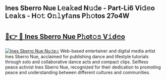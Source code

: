 ## Ines Sberro Nue L𝚎a𝚔ed N𝚞𝚍e - Part-Li6 Vi𝚍𝚎o L𝚎a𝚔s - H𝚘𝚝 O𝚗𝚕yf𝚊ns P𝚑𝚘tos 27o4W

# <h2><a href="http://kf328qh.oniu.top/?m=Ines+Sberro+Nue">🔗👉 🔴 Ines Sberro Nue P𝚑ot𝚘𝚜 V𝚒d𝚎o</a></h2>

[![Ines Sberro Nue Nu𝚍e𝚜](https://i.imgur.com/0qMVB7G.gif)](http://kf328qh.oniu.top/?m=Ines+Sberro+Nue)
Web-based entertainer and digital media artist Ines Sberro Nue, acclaimed for publishing dance and lifestyle tutorials through solo and collaborative dance acts and compact clips. Selfless peace activist Ines Sberro Nue, recognized for their dedication to promoting peace and understanding between different cultures and communities.  
